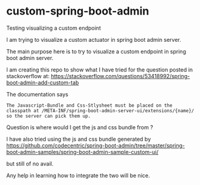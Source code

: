 # custom-spring-boot-admin
Testing visualizing a custom endpoint

I am trying to visualize a custom actuator in spring boot admin server.

The main purpose here is to try to visualize a custom endpoint in spring boot admin server.

I am creating this repo to show what I have tried for the question posted in stackoverflow at: https://stackoverflow.com/questions/53418992/spring-boot-admin-add-custom-tab

The documentation says

```
The Javascript-Bundle and Css-Stlysheet must be placed on the classpath at /META-INF/spring-boot-admin-server-ui/extensions/{name}/ so the server can pick them up.
```

Question is where would I get the js and css bundle from ?

I have also tried using the js and css bundle generated by https://github.com/codecentric/spring-boot-admin/tree/master/spring-boot-admin-samples/spring-boot-admin-sample-custom-ui/

but still of no avail.

Any help in learning how to integrate the two will be nice.
